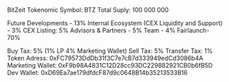 BitZeit Tokenomic
Symbol: BTZ
Total Suply: 100 000 000

Future Developments - 13%
Internal Ecosystem (CEX Liquidity and Support) - 3%
CEX Listing: 5%
Advisors & Partners - 5%
Team - 4%
Fairlaunch- 70%

Buy Tax: 5% (1% LP 4% Marketing Wallet)
Sell Tax: 5%
Transfer Tax: 1%
Token Adress: 0xFC79573DdDb31f3C7e7cB7d333949edCd3086b4A
Marketing Wallet: 0xF9b98A4831C12D28cc93DC229882921CB0b6fB5D
Dev Wallet: 0xD69Ea7ae179dfdcF87d9c0648B14b35213533B16
